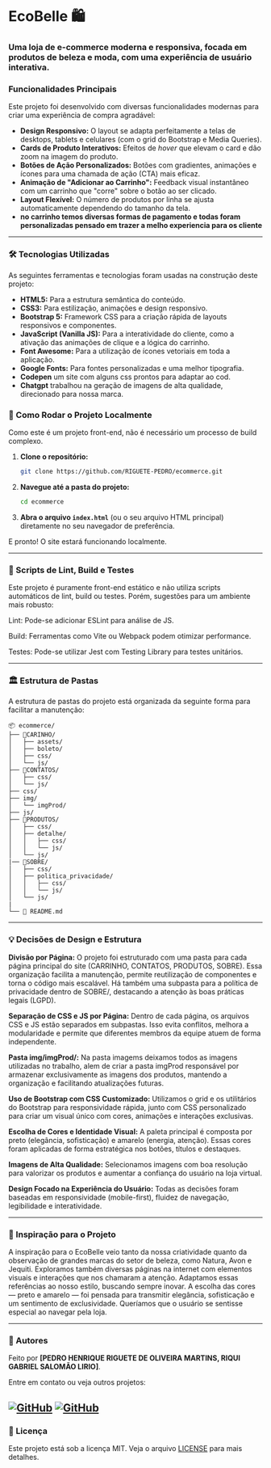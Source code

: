 # EcoBelle 🛍️

### Uma loja de e-commerce moderna e responsiva, focada em produtos de beleza e moda, com uma experiência de usuário interativa.


###  Funcionalidades Principais

Este projeto foi desenvolvido com diversas funcionalidades modernas para criar uma experiência de compra agradável:

-   **Design Responsivo:** O layout se adapta perfeitamente a telas de desktops, tablets e celulares (com o grid do Bootstrap e Media Queries).
-   **Cards de Produto Interativos:** Efeitos de *hover* que elevam o card e dão zoom na imagem do produto.
-   **Botões de Ação Personalizados:** Botões com gradientes, animações e ícones para uma chamada de ação (CTA) mais eficaz.
-   **Animação de "Adicionar ao Carrinho":** Feedback visual instantâneo com um carrinho que "corre" sobre o botão ao ser clicado.
-   **Layout Flexível:** O número de produtos por linha se ajusta automaticamente dependendo do tamanho da tela.
-   **no carrinho temos diversas formas de pagamento e todas foram personalizadas pensado em trazer a melho experiencia para os cliente**

---

### 🛠️ Tecnologias Utilizadas

As seguintes ferramentas e tecnologias foram usadas na construção deste projeto:

-   **HTML5:** Para a estrutura semântica do conteúdo.
-   **CSS3:** Para estilização, animações e design responsivo.
-   **Bootstrap 5:** Framework CSS para a criação rápida de layouts responsivos e componentes.
-   **JavaScript (Vanilla JS):** Para a interatividade do cliente, como a ativação das animações de clique e a lógica do carrinho.
-   **Font Awesome:** Para a utilização de ícones vetoriais em toda a aplicação.
-   **Google Fonts:** Para fontes personalizadas e uma melhor tipografia.
-   **Codepen**       um site com alguns css prontos para adaptar ao cod.
-    **Chatgpt**           trabalhou na geração de imagens de alta qualidade, direcionado para nossa marca.

### 📁 Como Rodar o Projeto Localmente

Como este é um projeto front-end, não é necessário um processo de build complexo.

1.  **Clone o repositório:**
    ```bash
    git clone https://github.com/RIGUETE-PEDRO/ecommerce.git
    ```
2.  **Navegue até a pasta do projeto:**
    ```bash
    cd ecommerce
    ```
3.  **Abra o arquivo `index.html`** (ou o seu arquivo HTML principal) diretamente no seu navegador de preferência.

E pronto! O site estará funcionando localmente.

---

### 📜 Scripts de Lint, Build e Testes
Este projeto é puramente front-end estático e não utiliza scripts automáticos de lint, build ou testes. Porém, sugestões para um ambiente mais robusto:

Lint: Pode-se adicionar ESLint para análise de JS.

Build: Ferramentas como Vite ou Webpack podem otimizar performance.

Testes: Pode-se utilizar Jest com Testing Library para testes unitários.

---
### 🏛️ Estrutura de Pastas

A estrutura de pastas do projeto está organizada da seguinte forma para facilitar a manutenção:
```
📦 ecommerce/
├── 📂CARINHO/
│   ├── assets/
│   ├── boleto/
│   ├── css/
│   └── js/
├── 📂CONTATOS/
│   ├── css/
│   └── js/
├── css/
├── img/
│   └── imgProd/
├── js/
├── 📂PRODUTOS/
│   ├── css/
│   ├── detalhe/
│   │   ├── css/
│   │   └── js/
│   └── js/
|── 📂SOBRE/
│   ├── css/
│   ├── politica_privacidade/
│   │   ├── css/
│   │   └── js/
│   └── js/
|
└── 📜 README.md
```
---
### 💡 Decisões de Design e Estrutura
**Divisão por Página:**
O projeto foi estruturado com uma pasta para cada página principal do site (CARRINHO, CONTATOS, PRODUTOS, SOBRE). Essa organização facilita a manutenção, permite reutilização de componentes e torna o código mais escalável. Há também uma subpasta para a política de privacidade dentro de SOBRE/, destacando a atenção às boas práticas legais (LGPD).

**Separação de CSS e JS por Página:**
Dentro de cada página, os arquivos CSS e JS estão separados em subpastas. Isso evita conflitos, melhora a modularidade e permite que diferentes membros da equipe atuem de forma independente.

**Pasta img/imgProd/:**
Na pasta imagems deixamos todos as imagens utilizadas no trabalho, alem de criar a pasta imgProd responsável por armazenar exclusivamente as imagens dos produtos, mantendo a organização e facilitando atualizações futuras.

**Uso de Bootstrap com CSS Customizado:**
Utilizamos o grid e os utilitários do Bootstrap para responsividade rápida, junto com CSS personalizado para criar um visual único com cores, animações e interações exclusivas.

**Escolha de Cores e Identidade Visual:**
A paleta principal é composta por preto (elegância, sofisticação) e amarelo (energia, atenção). Essas cores foram aplicadas de forma estratégica nos botões, títulos e destaques.

**Imagens de Alta Qualidade:**
Selecionamos imagens com boa resolução para valorizar os produtos e aumentar a confiança do usuário na loja virtual.

**Design Focado na Experiência do Usuário:**
Todas as decisões foram baseadas em responsividade (mobile-first), fluidez de navegação, legibilidade e interatividade.

---
### 🌟 Inspiração para o Projeto
A inspiração para o EcoBelle veio tanto da nossa criatividade quanto da observação de grandes marcas do setor de beleza, como Natura, Avon e Jequiti. Exploramos também diversas páginas na internet com elementos visuais e interações que nos chamaram a atenção. Adaptamos essas referências ao nosso estilo, buscando sempre inovar. A escolha das cores — preto e amarelo — foi pensada para transmitir elegância, sofisticação e um sentimento de exclusividade. Queríamos que o usuário se sentisse especial ao navegar pela loja.

---
### 👤 Autores

Feito por **[PEDRO HENRIQUE RIGUETE DE OLIVEIRA MARTINS, RIQUI GABRIEL SALOMÃO LIRIO]**.

Entre em contato ou veja outros projetos:


[![GitHub](https://img.shields.io/badge/github-%23121011.svg?style=for-the-badge&logo=github&logoColor=white)](https://github.com/RIGUETE-PEDRO)
[![GitHub](https://img.shields.io/badge/github-%23121011.svg?style=for-the-badge&logo=github&logoColor=white)](https://github.com/gabriel-silva-ravi)
---

### 📝 Licença

Este projeto está sob a licença MIT. Veja o arquivo [LICENSE](LICENSE) para mais detalhes.
